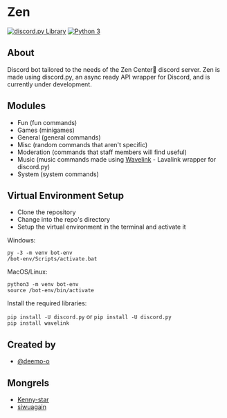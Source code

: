 # Zen
[![discord.py Library](https://img.shields.io/badge/discord.py-2.1.0-blue.svg)](https://github.com/Rapptz/discord.py)
[![Python 3](https://img.shields.io/badge/python-3.10-blue.svg)](https://www.python.org/)

## About
Discord bot tailored to the needs of the Zen Center🍃 discord server. Zen is made using discord.py, an async ready API wrapper for Discord, and is currently under development.

## Modules
- Fun (fun commands)
- Games (minigames)
- General (general commands)
- Misc (random commands that aren't specific)
- Moderation (commands that staff members will find useful)
- Music (music commands made using [Wavelink](https://github.com/PythonistaGuild/Wavelink "Wavelink") - Lavalink wrapper for discord.py)
- System (system commands)

## Virtual Environment Setup

- Clone the repository
- Change into the repo's directory
- Setup the virtual environment in the terminal and activate it

Windows:

`py -3 -m venv bot-env`\
`/bot-env/Scripts/activate.bat`

MacOS/Linux:

`python3 -m venv bot-env`\
`source /bot-env/bin/activate`

Install the required libraries:

`pip install -U discord.py` or `pip install -U discord.py`\
`pip install wavelink`

## Created by
- [@deemo-o](https://www.github.com/deemo-o)

## Mongrels
- [Kenny-star](https://github.com/Kenny-star)
- [siwuagain](https://github.com/siwuagain)
